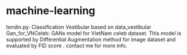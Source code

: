# machine-learning
tendin.py: Classification Vestibular based on data_vestibular
Gan_for_VNCeleb: GANs model for VietNam celeb dataset. This model is supported by Differential Augmentation method for image dataset and evaluated by FID score . 
contact me for more info.
